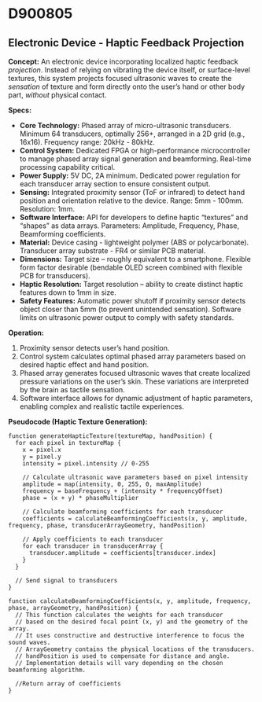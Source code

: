 # D900805

## Electronic Device - Haptic Feedback Projection

**Concept:** An electronic device incorporating localized haptic feedback *projection*. Instead of relying on vibrating the device itself, or surface-level textures, this system projects focused ultrasonic waves to create the *sensation* of texture and form directly onto the user’s hand or other body part, *without* physical contact.

**Specs:**

*   **Core Technology:** Phased array of micro-ultrasonic transducers. Minimum 64 transducers, optimally 256+, arranged in a 2D grid (e.g., 16x16).  Frequency range: 20kHz - 80kHz.
*   **Control System:** Dedicated FPGA or high-performance microcontroller to manage phased array signal generation and beamforming. Real-time processing capability critical.
*   **Power Supply:** 5V DC, 2A minimum. Dedicated power regulation for each transducer array section to ensure consistent output.
*   **Sensing:**  Integrated proximity sensor (ToF or infrared) to detect hand position and orientation relative to the device. Range: 5mm - 100mm. Resolution: 1mm.
*   **Software Interface:**  API for developers to define haptic “textures” and “shapes” as data arrays.  Parameters: Amplitude, Frequency, Phase, Beamforming coefficients.
*   **Material:** Device casing - lightweight polymer (ABS or polycarbonate). Transducer array substrate - FR4 or similar PCB material.
*   **Dimensions:** Target size – roughly equivalent to a smartphone.  Flexible form factor desirable (bendable OLED screen combined with flexible PCB for transducers).
*   **Haptic Resolution:** Target resolution – ability to create distinct haptic features down to 1mm in size.
*   **Safety Features:** Automatic power shutoff if proximity sensor detects object closer than 5mm (to prevent unintended sensation). Software limits on ultrasonic power output to comply with safety standards.

**Operation:**

1.  Proximity sensor detects user’s hand position.
2.  Control system calculates optimal phased array parameters based on desired haptic effect and hand position.
3.  Phased array generates focused ultrasonic waves that create localized pressure variations on the user’s skin. These variations are interpreted by the brain as tactile sensation.
4.  Software interface allows for dynamic adjustment of haptic parameters, enabling complex and realistic tactile experiences.

**Pseudocode (Haptic Texture Generation):**

```
function generateHapticTexture(textureMap, handPosition) {
  for each pixel in textureMap {
    x = pixel.x
    y = pixel.y
    intensity = pixel.intensity // 0-255
    
    // Calculate ultrasonic wave parameters based on pixel intensity
    amplitude = map(intensity, 0, 255, 0, maxAmplitude)
    frequency = baseFrequency + (intensity * frequencyOffset)
    phase = (x + y) * phaseMultiplier
    
    // Calculate beamforming coefficients for each transducer
    coefficients = calculateBeamformingCoefficients(x, y, amplitude, frequency, phase, transducerArrayGeometry, handPosition)
    
    // Apply coefficients to each transducer
    for each transducer in transducerArray {
      transducer.amplitude = coefficients[transducer.index]
    }
  }
  
  // Send signal to transducers
}

function calculateBeamformingCoefficients(x, y, amplitude, frequency, phase, arrayGeometry, handPosition) {
  // This function calculates the weights for each transducer
  // based on the desired focal point (x, y) and the geometry of the array.
  // It uses constructive and destructive interference to focus the sound waves.
  // ArrayGeometry contains the physical locations of the transducers.
  // handPosition is used to compensate for distance and angle.
  // Implementation details will vary depending on the chosen beamforming algorithm.

  //Return array of coefficients
}
```